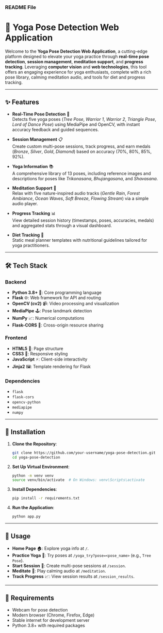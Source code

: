 ### README File


# 🌿 Yoga Pose Detection Web Application

Welcome to the **Yoga Pose Detection Web Application**, a cutting-edge platform designed to elevate your yoga practice through **real-time pose detection**, **session management**, **meditation support**, and **progress tracking**. Leveraging **computer vision** and **web technologies**, this tool offers an engaging experience for yoga enthusiasts, complete with a rich pose library, calming meditation audio, and tools for diet and progress tracking.

---

## ✨ Features

- **Real-Time Pose Detection** 🎯  
  Detects five yoga poses (*Tree Pose*, *Warrior 1*, *Warrior 2*, *Triangle Pose*, *Lord of Dance Pose*) using MediaPipe and OpenCV, with instant accuracy feedback and guided sequences.

- **Session Management** 📋  
  Create custom multi-pose sessions, track progress, and earn medals (*Bronze*, *Silver*, *Gold*, *Diamond*) based on accuracy (70%, 80%, 85%, 92%).

- **Yoga Information** 📚  
  A comprehensive library of 13 poses, including reference images and descriptions for poses like *Trikonasana*, *Bhujangasana*, and *Shavasana*.

- **Meditation Support** 🌊  
  Relax with five nature-inspired audio tracks (*Gentle Rain*, *Forest Ambiance*, *Ocean Waves*, *Soft Breeze*, *Flowing Stream*) via a simple audio player.

- **Progress Tracking** 📊  
  View detailed session history (timestamps, poses, accuracies, medals) and aggregated stats through a visual dashboard.

- **Diet Tracking** 🍎  
  Static meal planner templates with nutritional guidelines tailored for yoga practitioners.

---

## 🛠️ Tech Stack

### Backend
- **Python 3.8+** 🐍: Core programming language
- **Flask** 🌐: Web framework for API and routing
- **OpenCV (cv2)** 📹: Video processing and visualization
- **MediaPipe** 🕹️: Pose landmark detection
- **NumPy** 📈: Numerical computations
- **Flask-CORS** 🔗: Cross-origin resource sharing

### Frontend
- **HTML5** 📄: Page structure
- **CSS3** 🎨: Responsive styling
- **JavaScript** ⚡️: Client-side interactivity
- **Jinja2** 🖼️: Template rendering for Flask

### Dependencies
- `flask`
- `flask-cors`
- `opencv-python`
- `mediapipe`
- `numpy`

---

## 🚀 Installation

1. **Clone the Repository**:
   ```bash
   git clone https://github.com/your-username/yoga-pose-detection.git
   cd yoga-pose-detection
   ```

2. **Set Up Virtual Environment**:
   ```bash
   python -m venv venv
   source venv/bin/activate  # On Windows: venv\Scripts\activate
   ```

3. **Install Dependencies**:
   ```bash
   pip install -r requirements.txt
   ```

4. **Run the Application**:
   ```bash
   python app.py
   ```
---

## 📖 Usage

- **Home Page** 🏠: Explore yoga info at `/`.
- **Practice Yoga** 🧘: Try poses at `/yoga_try?pose=<pose_name>` (e.g., `Tree Pose`).
- **Start Session** 📅: Create multi-pose sessions at `/session`.
- **Meditate** 🌳: Play calming audio at `/meditation`.
- **Track Progress** 📈: View session results at `/session_results`.
  


---

## 🧪 Requirements

- Webcam for pose detection
- Modern browser (Chrome, Firefox, Edge)
- Stable internet for development server
- Python 3.8+ with required packages
